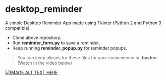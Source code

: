 # desktop_reminder
A simple Desktop Reminder App made using Tkinter (Python 2 and Python 3 compatible).

- Clone above repository.
- Run **reminder_form.py** to save a reminder.
- Keep running **reminder_popup.py** for reminder popups.

> You can keep aliases for these files for your convenience in **.bashrc**. (Watch in the video below)

[![IMAGE ALT TEXT HERE](https://img.youtube.com/vi/zEv6JPtIS3U/0.jpg)](https://www.youtube.com/watch?v=zEv6JPtIS3U)

